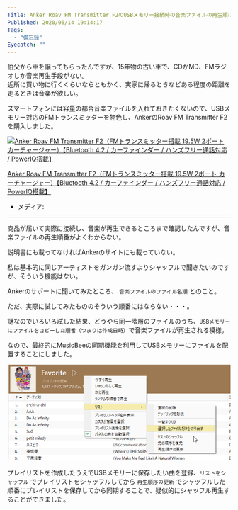 ```yaml
---
Title: Anker Roav FM Transmitter F2のUSBメモリー接続時の音楽ファイルの再生順について
Published: 2020/06/14 19:14:17
Tags:
  - "備忘録"
Eyecatch: ""
---
```

<p>伯父から車を譲ってもらったんですが、15年物の古い車で、CDかMD、FMラジオしか音楽再生手段がない。<br />
近所に買い物に行くくらいならともかく、実家に帰るときなどある程度の距離を走るときは音楽が欲しい。</p>

<p>スマートフォンには容量の都合音楽ファイルを入れておきたくないので、USBメモリー対応のFMトランスミッターを物色し、AnkerのRoav FM Transmitter F2を購入しました。</p>

<p><div class="hatena-asin-detail"><a href="https://www.amazon.co.jp/exec/obidos/ASIN/B07CVH67G4/ovis91-22/"><img src="https://m.media-amazon.com/images/I/51SwbiN7izL._SL160_.jpg" class="hatena-asin-detail-image" alt="Anker Roav FM Transmitter F2（FMトランスミッター搭載 19.5W 2ポート カーチャージャー）【Bluetooth 4.2 / カーファインダー / ハンズフリー通話対応 / PowerIQ搭載】" title="Anker Roav FM Transmitter F2（FMトランスミッター搭載 19.5W 2ポート カーチャージャー）【Bluetooth 4.2 / カーファインダー / ハンズフリー通話対応 / PowerIQ搭載】"></a><div class="hatena-asin-detail-info"><p class="hatena-asin-detail-title"><a href="https://www.amazon.co.jp/exec/obidos/ASIN/B07CVH67G4/ovis91-22/">Anker Roav FM Transmitter F2（FMトランスミッター搭載 19.5W 2ポート カーチャージャー）【Bluetooth 4.2 / カーファインダー / ハンズフリー通話対応 / PowerIQ搭載】</a></p><ul><li><span class="hatena-asin-detail-label">メディア:</span></li></ul></div><div class="hatena-asin-detail-foot"></div></div></p>

***

<p>商品が届いて実際に接続し、音楽が再生できるところまで確認したんですが、音楽ファイルの再生順番がよくわからない。</p>

<p>説明書にも載ってなければAnkerのサイトにも載っていない。</p>

<p>私は基本的に同じアーティストをガンガン流すよりシャッフルで聞きたいのですが、そういう機能はない。</p>

<p>Ankerのサポートに聞いてみたところ、 <code>音楽ファイルのファイル名順</code> とのこと。</p>

<p>ただ、実際に試してみたもののそういう順番にはならない・・・。</p>

<p>謎なのでいろいろ試した結果、どうやら同一階層のファイルのうち、<code>USBメモリーにファイルをコピーした順番（つまりは作成日時）</code>で音楽ファイルが再生される模様。</p>

<p>なので、最終的にMusicBeeの同期機能を利用してUSBメモリーにファイルを配置することにしました。</p>

<p><span itemscope itemtype="http://schema.org/Photograph"><img src="20200614190423.png" alt="f:id:Ovis:20200614190423p:plain" title="f:id:Ovis:20200614190423p:plain" class="hatena-fotolife" itemprop="image"></span></p>

<p>プレイリストを作成したうえでUSBメモリーに保存したい曲を登録、<code>リストをシャッフル</code> でプレイリストをシャッフルしてから <code>再生順序の更新</code> でシャッフルした順番にプレイリストを保存してから同期することで、疑似的にシャッフル再生することができました。</p>
